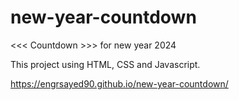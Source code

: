 # new-year-countdown
<<< Countdown >>> for new year 2024

This project using HTML, CSS and Javascript. 

https://engrsayed90.github.io/new-year-countdown/
